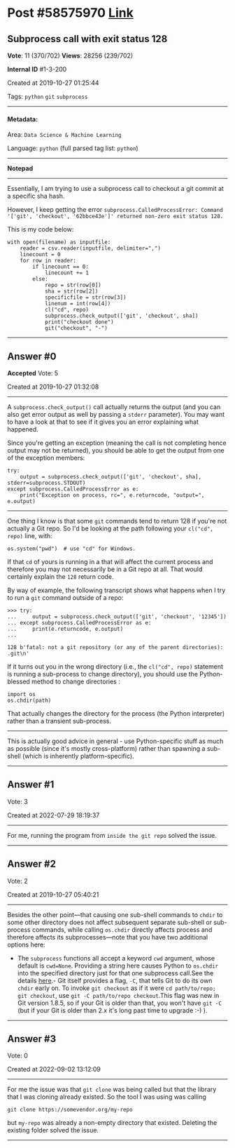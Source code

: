 
# Post \#58575970 [Link](https://stackoverflow.com/questions/58575970/)

## Subprocess call with exit status 128

**Vote**: 11 (370/702) **Views**: 28256 (239/702) 

**Internal ID** \#1-3-200

Created at 2019-10-27 01:25:44

Tags: `python` `git` `subprocess`

----------

#### Metadata:

Area: `Data Science & Machine Learning`

Language: `python` (full parsed tag list: `python`)

----------

**Notepad**


----------

Essentially, I am trying to use a subprocess call to checkout a git commit at a specific sha hash.

However, I keep getting the error `subprocess.CalledProcessError: Command '['git', 'checkout', '62bbce43e']' returned non-zero exit status 128.`

This is my code below:

```
with open(filename) as inputfile:
    reader = csv.reader(inputfile, delimiter=",")
    linecount = 0
    for row in reader:
        if linecount == 0:
            linecount += 1
        else:
            repo = str(row[0])
            sha = str(row[2])
            specificfile = str(row[3])
            linenum = int(row[4])
            cl("cd", repo)
            subprocess.check_output(['git', 'checkout', sha])
            print("checkout done")
            git("checkout", "-")
```



----------
        
## Answer \#0

**Accepted** Vote: 5

Created at 2019-10-27 01:32:08

------------

A `subprocess.check_output()` call actually returns the output (and you can also get error output as well by passing a `stderr` parameter). You may want to have a look at that to see if it gives you an error explaining what happened.

Since you're getting an exception (meaning the call is not completing hence output may not be returned), you should be able to get the output from one of the exception members:

```
try:
    output = subprocess.check_output(['git', 'checkout', sha], stderr=subprocess.STDOUT)
except subprocess.CalledProcessError as e:
    print("Exception on process, rc=", e.returncode, "output=", e.output)
```



---



One thing I  know is that some `git` commands tend to return 128 if you're not actually  a Git repo. So I'd be looking at the path following your `cl("cd", repo)` line, with:

```
os.system("pwd")  # use "cd" for Windows.
```


If that `cd` of yours is running in a  that will  affect the current process and therefore you may not necessarily be in a Git repo at all. That would certainly explain the `128` return code.

By way of example, the following transcript shows what happens when I try to run a `git` command outside of a repo:

```
>>> try:
...     output = subprocess.check_output(['git', 'checkout', '12345'])
... except subprocess.CalledProcessError as e:
...     print(e.returncode, e.output)
...

128 b'fatal: not a git repository (or any of the parent directories): .git\n'
```


If it turns out you  in the wrong directory (i.e., the `cl("cd", repo)` statement is running a sub-process to change directory), you should use the Python-blessed method to change directories :

```
import os
os.chdir(path)
```


That actually changes the directory for the  process (the Python interpreter) rather than a transient sub-process.


---



 This is actually good advice in general - use Python-specific stuff as much as possible (since it's mostly cross-platform) rather than spawning a sub-shell (which is inherently platform-specific).


------------
    
    
## Answer \#1

 Vote: 3

Created at 2022-07-29 18:19:37

------------

For me, running the program from `inside the git repo` solved the issue.


------------
    
    
## Answer \#2

 Vote: 2

Created at 2019-10-27 05:40:21

------------

Besides the other point—that causing one sub-shell commands to `chdir` to some other directory does not affect subsequent separate sub-shell or sub-process commands, while calling `os.chdir` directly affects  process and therefore affects its subprocesses—note that you have two additional options here:
- The `subprocess` functions all accept a keyword `cwd` argument, whose default is `cwd=None`.  Providing a string here causes Python to `os.chdir` into the specified directory just for that one subprocess call.See the details [here](https://docs.python.org/3/library/subprocess.html#popen-constructor).- Git itself provides a flag, `-C`, that tells Git to do its own `chdir` early on.  To invoke `git checkout` as if it were `cd path/to/repo; git checkout`, use `git -C path/to/repo checkout`.This flag was new in Git version 1.8.5, so if your Git is older than that, you won't have `git -C` (but if your Git is older than 2.x it's long past time to upgrade :-) ).


------------
    
    
## Answer \#3

 Vote: 0

Created at 2022-09-02 13:12:09

------------

For me the issue was that `git clone` was being called but that the library that I was cloning already existed. So the tool I was using was calling
```
git clone https://somevendor.org/my-repo
```

but `my-repo` was already a non-empty directory that existed. Deleting the existing folder solved the issue.


------------
    
    